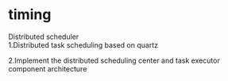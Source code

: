 # timing
Distributed scheduler  
1.Distributed task scheduling based on quartz

2.Implement the distributed scheduling center and task executor component architecture
